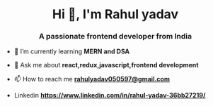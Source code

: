 <h1 align="center">Hi 👋, I'm Rahul yadav</h1>
<h3 align="center">A passionate frontend developer from India</h3>

- 🌱 I’m currently learning **MERN and DSA**

- 💬 Ask me about **react,redux,javascript,frontend development**

- 📫 How to reach me **rahulyadav050597@gmail.com**

- Linkedin **https://www.linkedin.com/in/rahul-yadav-36bb27219/**

